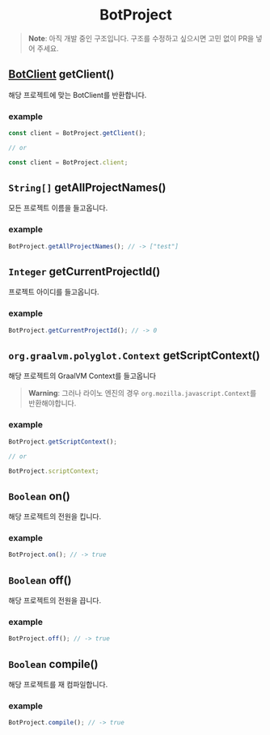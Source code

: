 <h1 align="center">BotProject</h1>

> **Note**: 아직 개발 중인 구조입니다. 구조를 수정하고 싶으시면 고민 없이 PR을 넣어 주세요.

## [BotClient](https://github.com/SkyLineLab/kapi/blob/main/BotClient.md) getClient()
해당 프로젝트에 맞는 BotClient를 반환합니다.
### example
```javascript
const client = BotProject.getClient();

// or

const client = BotProject.client;
```

## `String[]` getAllProjectNames()
모든 프로젝트 이름을 들고옵니다.
### example
```javascript
BotProject.getAllProjectNames(); // -> ["test"]
```

## `Integer` getCurrentProjectId()
프로젝트 아이디를 들고옵니다.
### example
```javascript
BotProject.getCurrentProjectId(); // -> 0
```

## `org.graalvm.polyglot.Context` getScriptContext()
해당 프로젝트의 GraalVM Context를 들고옵니다
> **Warning**: 그러나 라이노 엔진의 경우 `org.mozilla.javascript.Context`를 반환해야합니다.
### example
```javascript
BotProject.getScriptContext();

// or

BotProject.scriptContext;
```

## `Boolean` on()
해당 프로젝트의 전원을 킵니다.
### example
```javascript
BotProject.on(); // -> true
```

## `Boolean` off()
해당 프로젝트의 전원을 끕니다.
### example
```javascript
BotProject.off(); // -> true
```

## `Boolean` compile()
해당 프로젝트를 재 컴파일합니다.
### example
```javascript
BotProject.compile(); // -> true
```